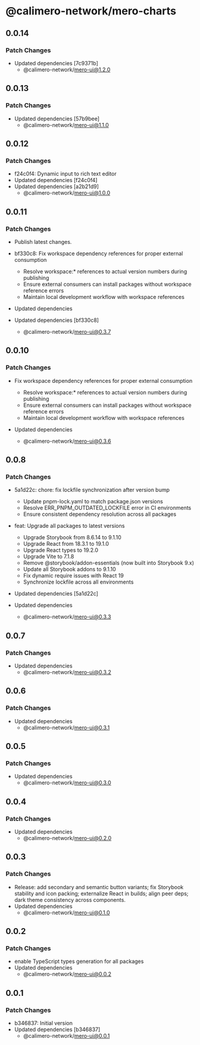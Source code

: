 # @calimero-network/mero-charts

## 0.0.14

### Patch Changes

- Updated dependencies [7c9371b]
  - @calimero-network/mero-ui@1.2.0

## 0.0.13

### Patch Changes

- Updated dependencies [57b9bee]
  - @calimero-network/mero-ui@1.1.0

## 0.0.12

### Patch Changes

- f24c0f4: Dynamic input to rich text editor
- Updated dependencies [f24c0f4]
- Updated dependencies [a2b21d9]
  - @calimero-network/mero-ui@1.0.0

## 0.0.11

### Patch Changes

- Publish latest changes.
- bf330c8: Fix workspace dependency references for proper external consumption
  - Resolve workspace:\* references to actual version numbers during publishing
  - Ensure external consumers can install packages without workspace reference errors
  - Maintain local development workflow with workspace references

- Updated dependencies
- Updated dependencies [bf330c8]
  - @calimero-network/mero-ui@0.3.7

## 0.0.10

### Patch Changes

- Fix workspace dependency references for proper external consumption
  - Resolve workspace:\* references to actual version numbers during publishing
  - Ensure external consumers can install packages without workspace reference errors
  - Maintain local development workflow with workspace references

- Updated dependencies
  - @calimero-network/mero-ui@0.3.6

## 0.0.8

### Patch Changes

- 5a1d22c: chore: fix lockfile synchronization after version bump
  - Update pnpm-lock.yaml to match package.json versions
  - Resolve ERR_PNPM_OUTDATED_LOCKFILE error in CI environments
  - Ensure consistent dependency resolution across all packages

- feat: Upgrade all packages to latest versions
  - Upgrade Storybook from 8.6.14 to 9.1.10
  - Upgrade React from 18.3.1 to 19.1.0
  - Upgrade React types to 19.2.0
  - Upgrade Vite to 7.1.8
  - Remove @storybook/addon-essentials (now built into Storybook 9.x)
  - Update all Storybook addons to 9.1.10
  - Fix dynamic require issues with React 19
  - Synchronize lockfile across all environments

- Updated dependencies [5a1d22c]
- Updated dependencies
  - @calimero-network/mero-ui@0.3.3

## 0.0.7

### Patch Changes

- Updated dependencies
  - @calimero-network/mero-ui@0.3.2

## 0.0.6

### Patch Changes

- Updated dependencies
  - @calimero-network/mero-ui@0.3.1

## 0.0.5

### Patch Changes

- Updated dependencies
  - @calimero-network/mero-ui@0.3.0

## 0.0.4

### Patch Changes

- Updated dependencies
  - @calimero-network/mero-ui@0.2.0

## 0.0.3

### Patch Changes

- Release: add secondary and semantic button variants; fix Storybook stability and icon packing; externalize React in builds; align peer deps; dark theme consistency across components.
- Updated dependencies
  - @calimero-network/mero-ui@0.1.0

## 0.0.2

### Patch Changes

- enable TypeScript types generation for all packages
- Updated dependencies
  - @calimero-network/mero-ui@0.0.2

## 0.0.1

### Patch Changes

- b346837: Initial version
- Updated dependencies [b346837]
  - @calimero-network/mero-ui@0.0.1
